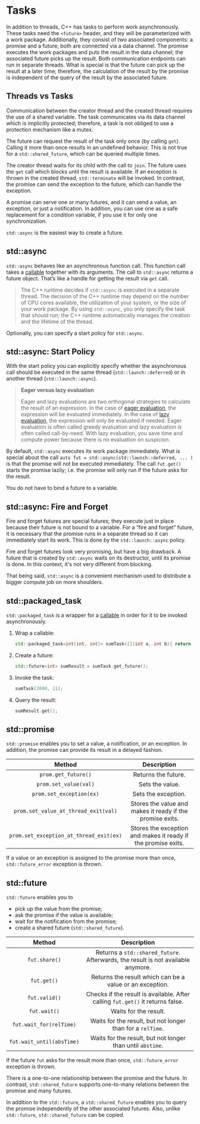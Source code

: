 # Tasks

In addition to threads, C++ has tasks to perform work asynchronously. These tasks need the `<future>` header, and they will be parameterized with a work package. Additionally, they consist of two associated components: a promise and a future; both are connected via a data channel. The promise executes the work packages and puts the result in the data channel; the associated future picks up the result. Both communication endpoints can run in separate threads. What is special is that the future can pick up the result at a later time; therefore, the calculation of the result by the promise is independent of the query of the result by the associated future.

## Threads vs Tasks

Communication between the creator thread and the created thread requires the use of a shared variable. The task communicates via its data channel which is implicitly protected; therefore, a task is not obliged to use a protection mechanism like a mutex.

The future can request the result of the task only once (by calling `get`). Calling it more than once results in an undefined behavior. This is not true for a `std::shared_future`, which can be queried multiple times.

The creator thread waits for its child with the call to `join`. The future uses the `get` call which blocks until the result is available. If an exception is thrown in the created thread, `std::terminate` will be invoked. In contrast, the promise can send the exception to the future, which can handle the exception.

A promise can serve one or many futures, and it can send a value, an exception, or just a notification. In addition, you can use one as a safe replacement for a condition variable, if you use it for only one synchronization.

`std::async` is the easiest way to create a future.

## std::async

`std::async` behaves like an asynchronous function call. This function call takes a [callable](https://en.cppreference.com/w/cpp/named_req/Callable) together with its arguments. The call to `std::async` returns a future object. That’s like a handle for getting the result via `get` call.

> The C++ runtime decides if `std::async` is executed in a separate thread. The decision of the C++ runtime may depend on the number of CPU cores available, the utilization of your system, or the size of your work package. By using `std::async`, you only specify the task that should run; the C++ runtime automatically manages the creation and the lifetime of the thread.

Optionally, you can specify a start policy for `std::async`.

## std::async: Start Policy

With the start policy you can explicitly specify whether the asynchronous call should be executed in the same thread (`std::launch::deferred`) or in another thread (`std::launch::async`).

> **Eager versus lazy evaluation**
> 
> Eager and lazy evaluations are two orthogonal strategies to calculate the result of an expression. In the case of [eager evaluation](https://en.wikipedia.org/wiki/Eager_evaluation), the expression will be evaluated immediately. In the case of [lazy evaluation](https://en.wikipedia.org/wiki/Lazy_evaluation), the expression will only be evaluated if needed. Eager evaluation is often called greedy evaluation and lazy evaluation is often called call-by-need. With lazy evaluation, you save time and compute power because there is no evaluation on suspicion.

By default, `std::async` executes its work package immediately. What is special about the call `auto fut = std::async(std::launch::deferred, ... )` is that the promise will not be executed immediately. The call `fut.get()` starts the promise lazily; i.e. the promise will only run if the future asks for the result.

You do not have to bind a future to a variable.

## std::async: Fire and Forget

Fire and forget futures are special futures; they execute just in place because their future is not bound to a variable. For a “fire and forget” future, it is necessary that the promise runs in a separate thread so it can immediately start its work. This is done by the `std::launch::async` policy.

Fire and forget futures look very promising, but have a big drawback. A future that is created by `std::async` waits on its destructor, until its promise is done. In this context, it's not very different from blocking.

That being said, `std::async` is a convenient mechanism used to distribute a bigger compute job on more shoulders.

## std::packaged_task

`std::packaged_task` is a wrapper for a [callable](https://en.cppreference.com/w/cpp/named_req/Callable) in order for it to be invoked asynchronously.

1. Wrap a callable:
   
   ```cpp
   std::packaged_task<int(int, int)> sumTask([](int a, int b){ return a + b; });
   ```

2. Create a future:
   
   ```cpp
   std::future<int> sumResult = sumTask.get_future();
   ```

3. Invoke the task:
   
   ```cpp
   sumTask(2000, 11);
   ```

4. Query the result:
   
   ```cpp
   sumResult.get();
   ```

## std::promise

`std::promise` enables you to set a value, a notification, or an exception. In addition, the promise can provide its result in a delayed fashion.

| **Method**                              | **Description**                                               |
|:---------------------------------------:|:-------------------------------------------------------------:|
| `prom.get_future()`                     | Returns the future.                                           |
| `prom.set_value(val)`                   | Sets the value.                                               |
| `prom.set_exception(ex)`                | Sets the exception.                                           |
| `prom.set_value_at_thread_exit(val)`    | Stores the value and makes it ready if the promise exits.     |
| `prom.set_exception_at_thread_exit(ex)` | Stores the exception and makes it ready if the promise exits. |

If a value or an exception is assigned to the promise more than once, `std::future_error` exception is thrown.

## std::future

`std::future` enables you to

* pick up the value from the promise;
* ask the promise if the value is available;
* wait for the notification from the promise;
* create a shared future (`std::shared_future`).

| **Method**                | **Description**                                                                  |
|:-------------------------:|:--------------------------------------------------------------------------------:|
| `fut.share()`             | Returns a `std::shared_future`. Afterwards, the result is not available anymore. |
| `fut.get()`               | Returns the result which can be a value or an exception.                         |
| `fut.valid()`             | Checks if the result is available. After calling `fut.get()` it returns false.   |
| `fut.wait()`              | Waits for the result.                                                            |
| `fut.wait_for(relTime)`   | Waits for the result, but not longer than for a `relTime`.                       |
| `fut.wait_until(absTime)` | Waits for the result, but not longer than until `abstime`.                       |

If the future `fut` asks for the result more than once, `std::future_error` exception is thrown.

There is a one-to-one relationship between the promise and the future. In contrast, `std::shared_future` supports one-to-many relations between the promise and many futures. 

In addition to the `std::future`, a `std::shared_future` enables you to query the promise independently of the other associated futures. Also, unlike `std::future`, `std::shared_future` can be copied.
